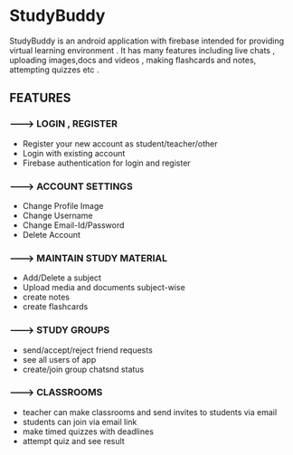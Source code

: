 # StudyBuddy
StudyBuddy is an android application with firebase intended for providing virtual learning environment .
It has many features including live chats , uploading images,docs and videos , making flashcards and notes, attempting quizzes etc .<br>
## FEATURES
  ### ---> LOGIN , REGISTER 
* Register your new account as student/teacher/other
* Login with existing account
* Firebase authentication for login and register
 ### ---> ACCOUNT SETTINGS
 * Change Profile Image
 * Change Username
 * Change Email-Id/Password
 * Delete Account
 ### ---> MAINTAIN STUDY MATERIAL
 * Add/Delete a subject
 * Upload media and documents subject-wise
 * create notes
 * create flashcards
### ---> STUDY GROUPS 
 * send/accept/reject friend requests
 * see all users of app
 * create/join group chatsnd status
 ### ---> CLASSROOMS
 * teacher can make classrooms and send invites to students via email
 * students can join via email link
 * make timed quizzes with deadlines
 * attempt quiz and see result
 

